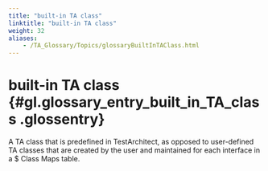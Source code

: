 ```yaml
--- 
title: "built-in TA class"
linktitle: "built-in TA class"
weight: 32
aliases: 
    - /TA_Glossary/Topics/glossaryBuiltInTAClass.html
---
```

# built-in TA class {#gl.glossary_entry_built_in_TA_class .glossentry}

A TA class that is predefined in TestArchitect, as opposed to user-defined TA classes that are created by the user and maintained for each interface in a $ Class Maps table.

